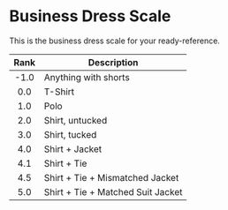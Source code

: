 # Business Dress Scale

This is the business dress scale for your ready-reference.


Rank | Description
:---: | --- 
-1.0 | Anything with shorts
0.0 | T-Shirt
1.0 | Polo
2.0 | Shirt, untucked
3.0 | Shirt, tucked
4.0 | Shirt + Jacket
4.1 | Shirt + Tie
4.5 | Shirt + Tie + Mismatched Jacket
5.0  | Shirt + Tie + Matched Suit Jacket
